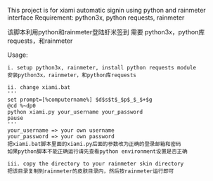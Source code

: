This project is for xiami automatic signin using python and rainmeter interface
Requirement: python3x, python requests, rainmeter

该脚本利用python和rainmeter登陆虾米签到
需要 python3x，python库requests，和rainmeter

Usage:
	
	i. setup python3x, rainmeter, install python requests module
	安装python3x，rainmeter，和python库requests

	ii. change xiami.bat
	'''
	set prompt=[%computername%] $d$s$t$_$p$_$_$+$g
	@cd %~dp0
	python xiami.py your_username your_password
	pause
	'''
	your_username => your own username
	your_password => your own password
	把xiami.bat脚本里面的xiami.py后面的参数改为正确的登录邮箱和密码
	如果python脚本不能正确运行请先查看python environment设置是否正确
	
	iii. copy the directory to your rainmeter skin directory
	把该目录复制到rainmeter的皮肤目录内，然后按rainmeter运行即可     
